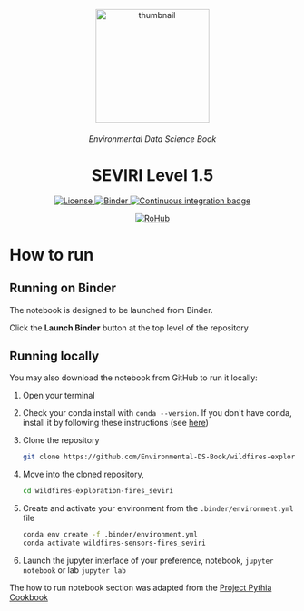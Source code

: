 <p align="center">
<img src="https://github.com/alan-turing-institute/environmental-ds-book/blob/master/book/figures/logo/logo.png?raw=True" alt="thumbnail" width="200"/>
</p>
<div align="center">
    <h6>Environmental Data Science Book</h6>
</div>

<div align="center">
    <h1>SEVIRI Level 1.5</h1>
</div>

<p align="center">
    <a href="https://github.com/Environmental-DS-Book/wildfires-exploration-fires_seviri/blob/main/LICENSE">
        <img alt="License" src="https://img.shields.io/badge/License-MIT-yellow.svg">
    </a>
    <a href="https://mybinder.org/v2/gh/Environmental-DS-Book/wildfires-exploration-fires_seviri/main?labpath=wildfires-exploration-fires_seviri.ipynb">
        <img alt="Binder" src="https://mybinder.org/badge_logo.svg">
    </a>
    <a href="https://github.com/Environmental-DS-Book/wildfires-exploration-fires_seviri/actions/workflows/publish.yml/badge.svg">
        <img alt="Continuous integration badge" src="https://github.com/Environmental-DS-Book/wildfires-exploration-fires_seviri/actions/workflows/publish.yml/badge.svg">
    </a>
    <br/>
</p>

<p align="center">
    <a href="https://w3id.org/ro-id/bc30df18-fce2-42fa-aade-1ce5b7f3ca3c">
        <img alt="RoHub" src="https://img.shields.io/badge/RoHub-FAIR_Executable_Research_Object-2ea44f?logo=Open+Access&logoColor=blue">
    </a>
</p>

# How to run

## Running on Binder
The notebook is designed to be launched from Binder. 

Click the **Launch Binder** button at the top level of the repository

## Running locally
You may also download the notebook from GitHub to run it locally:
1. Open your terminal

2. Check your conda install with `conda --version`. If you don't have conda, install it by following these instructions (see [here](https://docs.conda.io/en/latest/miniconda.html))

3. Clone the repository
    ```bash
    git clone https://github.com/Environmental-DS-Book/wildfires-exploration-fires_seviri.git
    ```

4. Move into the cloned repository, 
    ```bash
    cd wildfires-exploration-fires_seviri
    ```

5. Create and activate your environment from the `.binder/environment.yml` file
    ```bash
    conda env create -f .binder/environment.yml
    conda activate wildfires-sensors-fires_seviri
    ```  

6. Launch the jupyter interface of your preference, notebook, `jupyter notebook` or lab `jupyter lab`

The how to run notebook section was adapted from the [Project Pythia Cookbook](https://cookbooks.projectpythia.org/)